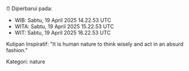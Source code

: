 ⏰ Diperbarui pada:
- WIB: Sabtu, 19 April 2025 14.22.53 UTC
- WITA: Sabtu, 19 April 2025 15.22.53 UTC
- WIT: Sabtu, 19 April 2025 16.22.53 UTC

Kutipan Inspiratif:
"It is human nature to think wisely and act in an absurd fashion."


Kategori: nature

